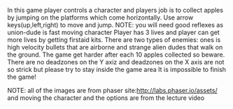 In this game player controls a character and players job is to collect apples by jumping on the platforms which come horizontally.
Use arrow keys(up,left,right) to move and jump. NOTE: you will need good reflexes as union-dude is fast moving character
Player has 3 lives and player can get more lives by getting firstaid kits.
There are two types of enemies: ones is high velocity bullets that are airborne and strange alien dudes that walk on the ground.
The game get harder after each 10 apples collected so beware.
There are no deadzones on the Y axiz and deadzones on the X axis are not so strick but please try to stay inside the game area
It is impossible to finish the game!


NOTE: all of the images are from phaser site:http://labs.phaser.io/assets/
and moving the character and the options are from the lecture video
